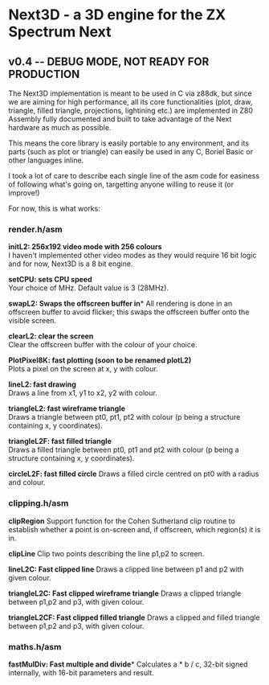 # Next3D - a 3D engine for the ZX Spectrum Next

## v0.4 -- DEBUG MODE, NOT READY FOR PRODUCTION

The Next3D implementation is meant to be used in C via z88dk, but since we are aiming for high performance, all its core functionalities (plot, draw, triangle, filled triangle, projections, lightining etc.) are implemented in Z80 Assembly fully documented and built to take advantage of the Next hardware as much as possible.

This means the core library is easily portable to any environment, and its parts (such as plot or triangle) can easily be used in any C, Boriel Basic or other languages inline.

I took a lot of care to describe each single line of the asm code for easiness of following what's going on, targetting anyone willing to reuse it (or improve!)

For now, this is what works:

### render.h/asm

**initL2: 256x192 video mode with 256 colours**  
I haven't implemented other video modes as they would require 16 bit logic and for now, Next3D is a 8 bit engine.

**setCPU: sets CPU speed**  
Your choice of MHz. Default value is 3 (28MHz).

**swapL2: Swaps the offscreen buffer in***
All rendering is done in an offscreen buffer to avoid flicker; this swaps the offscreen buffer onto the visible screen.

**clearL2: clear the screen**  
Clear the offscreen buffer with the colour of your choice.  

**PlotPixel8K: fast plotting (soon to be renamed plotL2)**  
Plots a pixel on the screen at x, y with colour.

**lineL2: fast drawing**  
Draws a line from x1, y1 to x2, y2 with colour.

**triangleL2: fast wireframe triangle**  
Draws a triangle between pt0, pt1, pt2 with colour (p being a structure containing x, y coordinates).

**triangleL2F: fast filled triangle**  
Draws a filled triangle between pt0, pt1 and pt2 with colour (p being a structure containing x, y coordinates).

**circleL2F: fast filled circle**
Draws a filled circle centred on pt0 with a radius and colour.

### clipping.h/asm

**clipRegion**
Support function for the Cohen Sutherland clip routine to establish whether a point is on-screen and, if offscreen, which region(s) it is in.

**clipLine**
Clip two points describing the line p1,p2 to screen.

**lineL2C: Fast clipped line**
Draws a clipped line between p1 and p2 with given colour.

**triangleL2C: Fast clipped wireframe triangle**
Draws a clipped triangle between p1,p2 and p3, with given colour.

**triangleL2CF: Fast clipped filled triangle**
Draws a clipped and filled triangle between p1,p2 and p3, with given colour.

### maths.h/asm

**fastMulDiv: Fast multiple and divide***
Calculates a * b / c, 32-bit signed internally, with 16-bit parameters and result.

